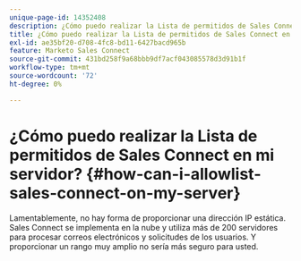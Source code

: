 ```yaml
---
unique-page-id: 14352408
description: ¿Cómo puedo realizar la Lista de permitidos de Sales Connect en mi servidor? - Documentos de Marketo - Documentación del producto
title: ¿Cómo puedo realizar la Lista de permitidos de Sales Connect en mi servidor?
exl-id: ae35bf20-d708-4fc8-bd11-6427bacd965b
feature: Marketo Sales Connect
source-git-commit: 431bd258f9a68bbb9df7acf043085578d3d91b1f
workflow-type: tm+mt
source-wordcount: '72'
ht-degree: 0%

---
```


# ¿Cómo puedo realizar la Lista de permitidos de Sales Connect en mi servidor? {#how-can-i-allowlist-sales-connect-on-my-server}

Lamentablemente, no hay forma de proporcionar una dirección IP estática. Sales Connect se implementa en la nube y utiliza más de 200 servidores para procesar correos electrónicos y solicitudes de los usuarios. Y proporcionar un rango muy amplio no sería más seguro para usted.
